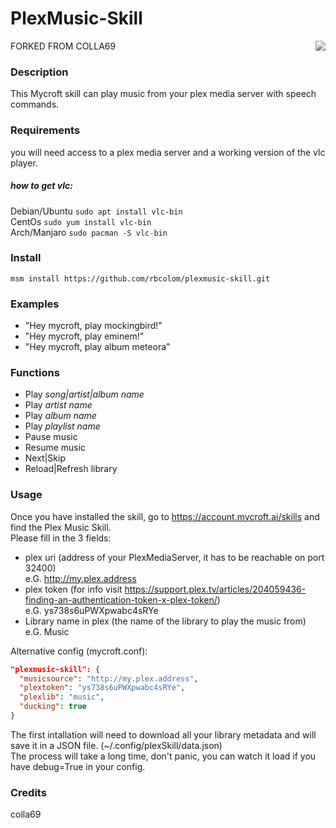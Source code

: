 # PlexMusic-Skill
FORKED FROM COLLA69
<img src="https://assets.pcmag.com/media/images/517012-plex-logo.png?width=333&height=245" align="right">

### Description

This Mycroft skill can play music from your plex media server with speech commands.

### Requirements
  you will need access to a plex media server and a working version of the vlc player.
  
  ##### how to get vlc:
  Debian/Ubuntu `sudo apt install vlc-bin`  
  CentOs        `sudo yum install vlc-bin`  
  Arch/Manjaro  `sudo pacman -S vlc-bin`   
    
### Install
  `msm install https://github.com/rbcolom/plexmusic-skill.git`
  
### Examples
 - "Hey mycroft, play mockingbird!"
 - "Hey mycroft, play eminem!"
 - "Hey mycroft, play album meteora"
 
### Functions
  - Play *song|artist|album name*
  - Play *artist name*    
  - Play *album name*    
  - Play *playlist name*    
  - Pause music
  - Resume music
  - Next|Skip
  - Reload|Refresh library 

### Usage
  Once you have installed the skill, go to https://account.mycroft.ai/skills and find the Plex Music Skill.<br>
  Please fill in the 3 fields:
   - plex uri (address of your PlexMediaServer, it has to be reachable on port 32400)
    <br>e.G. http://my.plex.address 
   - plex token (for info visit https://support.plex.tv/articles/204059436-finding-an-authentication-token-x-plex-token/)
   <br>e.G. ys738s6uPWXpwabc4sRYe
   - Library name in plex  (the name of the library to play the music from)
   <br>e.G. Music
  
  Alternative config (mycroft.conf):<br>
  ```json
  "plexmusic-skill": {
    "musicsource": "http://my.plex.address",
    "plextoken": "ys738s6uPWXpwabc4sRYe", 
    "plexlib": "music", 
    "ducking": true
  }
  ```
  
  
  The first intallation will need to download all your library metadata and will save it in a JSON file. 
  (~/.config/plexSkill/data.json) <br> 
  The process will take a long time, don't panic, you can watch it load if you have debug=True in your config. 

### Credits
colla69


